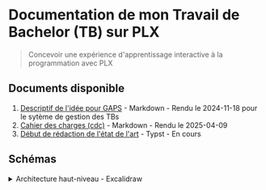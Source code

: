 # Documentation de mon Travail de Bachelor (TB) sur PLX

> Concevoir une expérience d'apprentissage interactive à la programmation avec PLX

## Documents disponible
1. [Descriptif de l'idée pour GAPS](./descriptif-gaps.md) - Markdown - Rendu le 2024-11-18 pour le sytème de gestion des TBs
1. [Cahier des charges (cdc)](./cdc.md) - Markdown - Rendu le 2025-04-09
1. [Début de rédaction de l'état de l'art](./etatdelart.pdf) - Typst - En cours

## Schémas

<details>
<summary>Architecture haut-niveau - Excalidraw</summary>

![](./schemas/high-level-arch.opti.svg)
</details>

